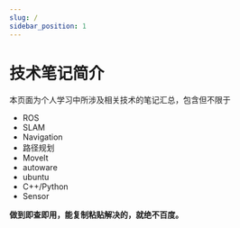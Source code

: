 ```yaml
---
slug: /
sidebar_position: 1
---
```


# 技术笔记简介

本页面为个人学习中所涉及相关技术的笔记汇总，包含但不限于

- ROS
- SLAM
- Navigation
- 路径规划
- MoveIt
- autoware
- ubuntu
- C++/Python
- Sensor

**做到即查即用，能复制粘贴解决的，就绝不百度。**

